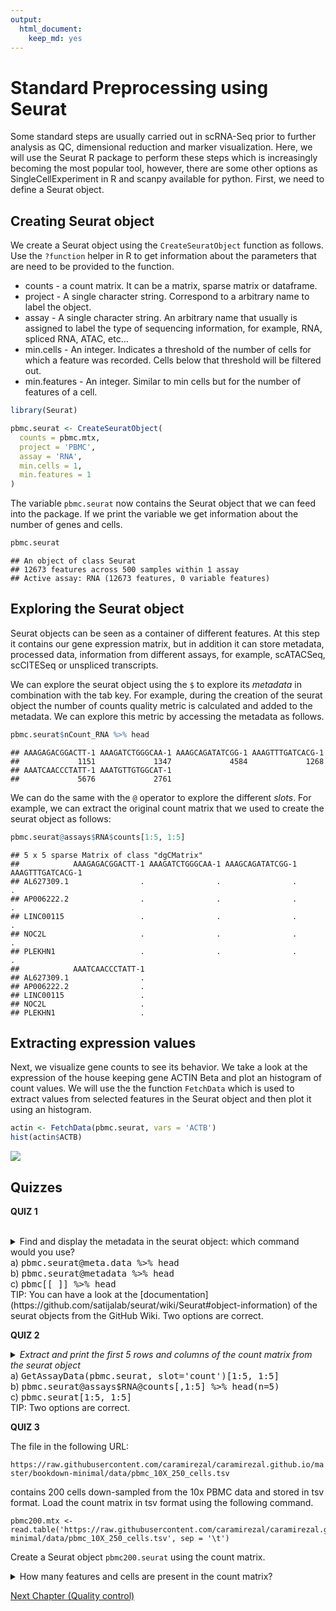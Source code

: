 ```yaml
---
output:
  html_document:
    keep_md: yes
---
```





# Standard Preprocessing using Seurat


Some standard steps are usually carried out in scRNA-Seq prior to further analysis as QC, dimensional
reduction and marker visualization. Here, we will use the Seurat R package to perform these steps which
is increasingly becoming the most popular tool, however, there are some other options as SingleCellExperiment
in R and scanpy available for python. First, we need to define a Seurat object.


## Creating Seurat object

We create a Seurat object using the `CreateSeuratObject` function as follows. Use the `?function` helper
in R to get information about the parameters that are need to be provided to the function.

 * counts - a count matrix. It can be a matrix, sparse matrix or dataframe.
 * project - A single character string. Correspond to a arbitrary name to label the object.
 * assay - A single character string. An arbitrary name that usually is assigned to label the
            type of sequencing information, for example, RNA, spliced RNA, ATAC, etc...
 * min.cells - An integer. Indicates a threshold of the number of cells for which a feature was
              recorded. Cells below that threshold will be filtered out.
 * min.features - An integer. Similar to min cells but for the number of features of a cell.
 


```r
library(Seurat)

pbmc.seurat <- CreateSeuratObject(
  counts = pbmc.mtx, 
  project = 'PBMC', 
  assay = 'RNA', 
  min.cells = 1, 
  min.features = 1
)
```

The variable `pbmc.seurat` now contains the Seurat object that we can feed into the package.
If we print the variable we get information about the number of genes and cells.


```r
pbmc.seurat
```

```
## An object of class Seurat 
## 12673 features across 500 samples within 1 assay 
## Active assay: RNA (12673 features, 0 variable features)
```

## Exploring the Seurat object


Seurat objects can be seen as a container of different features. At this step it contains
our gene expression matrix, but in addition it can store metadata, processed data,
information from different assays, for example, scATACSeq, scCITESeq or unspliced transcripts.

We can explore the seurat object using the `$` to explore its *metadata* in combination with the tab 
key. For example, during the creation of the seurat object the number of counts quality metric
is calculated and added to the metadata. We can explore this metric by accessing the metadata
as follows.


```r
pbmc.seurat$nCount_RNA %>% head
```

```
## AAAGAGACGGACTT-1 AAAGATCTGGGCAA-1 AAAGCAGATATCGG-1 AAAGTTTGATCACG-1 
##             1151             1347             4584             1268 
## AAATCAACCCTATT-1 AAATGTTGTGGCAT-1 
##             5676             2761
```

 We can do the same with the `@` operator to explore the different *slots*. For example,
 we can extract the original count matrix that we used to create the seurat object as follows:
 
 

```r
pbmc.seurat@assays$RNA$counts[1:5, 1:5]
```

```
## 5 x 5 sparse Matrix of class "dgCMatrix"
##            AAAGAGACGGACTT-1 AAAGATCTGGGCAA-1 AAAGCAGATATCGG-1 AAAGTTTGATCACG-1
## AL627309.1                .                .                .                .
## AP006222.2                .                .                .                .
## LINC00115                 .                .                .                .
## NOC2L                     .                .                .                .
## PLEKHN1                   .                .                .                .
##            AAATCAACCCTATT-1
## AL627309.1                .
## AP006222.2                .
## LINC00115                 .
## NOC2L                     .
## PLEKHN1                   .
```


## Extracting expression values 


Next, we visualize gene counts to see its behavior. We take a look at the expression of the 
house keeping gene ACTIN Beta and plot an histogram of count values. We will use the
the function `FetchData` which is used to extract values from selected features in the Seurat
object and then plot it using an histogram.



```r
actin <- FetchData(pbmc.seurat, vars = 'ACTB')
hist(actin$ACTB)
```

<img src="01-Seurat_files/figure-html/unnamed-chunk-4-1.png" style="display: block; margin: auto;" />



## Quizzes



**QUIZ 1**

<br>

<details>
<summary> Find and display the metadata in the seurat object: which command would you use?
<br>
a) <tt>pbmc.seurat@meta.data %>% head</tt>
<br>
b) <tt>pbmc.seurat@metadata %>% head</tt>
<br>
c) <tt>pbmc[[ ]] %>% head</tt>
<br>
TIP: You can have 
a look at the [documentation](https://github.com/satijalab/seurat/wiki/Seurat#object-information) 
of the seurat objects from the GitHub Wiki. Two options are correct.
</summary>

<b>Answer:</b>
<br>
<tt>pbmc.seurat@meta.data %>% head</tt>
<br>
<tt>pbmc.seurat[[ ]] %>% head</tt>
</details> 


**QUIZ 2**

<details>
<summary>
<i>Extract and print the first 5 rows and columns of the count matrix from the seurat object</i>
<br>
a) <tt>GetAssayData(pbmc.seurat, slot='count')[1:5, 1:5]</tt>
<br>
b) <tt>pbmc.seurat@assays$RNA@counts[,1:5] %>% head(n=5)</tt>
<br>
c) <tt>pbmc.seurat[1:5, 1:5]</tt>
<br>
TIP: Two options are correct.
</summary>
</details>



**QUIZ 3**

The file in the following URL:

`https://raw.githubusercontent.com/caramirezal/caramirezal.github.io/master/bookdown-minimal/data/pbmc_10X_250_cells.tsv` 

contains 200 cells down-sampled from the 10x PBMC data and stored in tsv format. Load the count matrix 
in tsv format using the following command.

```
pbmc200.mtx <- read.table('https://raw.githubusercontent.com/caramirezal/caramirezal.github.io/master/bookdown-minimal/data/pbmc_10X_250_cells.tsv', sep = '\t')
```
                           
Create a Seurat object <code>pbmc200.seurat</code> using the count matrix.

<details>
<summary>
How many features and cells are present in the count matrix?
</summary>

1. 300 features and 250 samples
2. 12673 features and 200 samples
3. 11167 features and 200 samples

</details>


[Next Chapter (Quality control)](./02-Quality_control.md)




